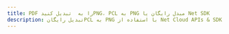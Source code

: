 ---title: PDF را به  تبدیل کنیدPNG، PCL به PNG مبدل رایگان یا Net SDKdescription: تبدیل رایگانPCL به PNG با استفاده از Net Cloud APIs & SDK همچنین اسناد PDF را در Cloud ایجاد، ویرایش و رندر کنید.---